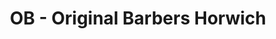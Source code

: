 ---
title: "OB - Original Barbers Horwich"
url: /bolton/ob-original-barbers-horwich/
shop: hairdresser
---
